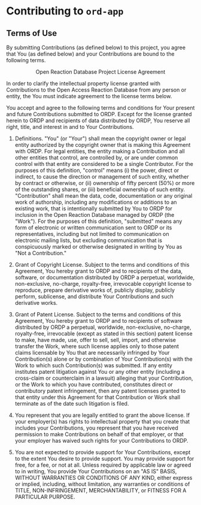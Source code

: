# Contributing to `ord-app`
   
## Terms of Use

By submitting Contributions (as defined below) to this project, you agree that
You (as defined below) and your Contributions are bound to the following terms.

<p align="center">Open Reaction Database Project License Agreement</p> 

In order to clarify the intellectual property license granted with Contributions
to the Open Access Reaction Database from any person or entity, the You must
indicate agreement to the license terms below.

You accept and agree to the following terms and conditions for Your present and
future Contributions submitted to ORDP. Except for the license granted herein to
ORDP and recipients of data distributed by ORDP, You reserve all right, title,
and interest in and to Your Contributions.

1. Definitions. "You" (or "Your") shall mean the copyright owner or legal entity
authorized by the copyright owner that is making this Agreement with ORDP. For
legal entities, the entity making a Contribution and all other entities that
control, are controlled by, or are under common control with that entity are
considered to be a single Contributor. For the purposes of this definition,
"control" means (i) the power, direct or indirect, to cause the direction or
management of such entity, whether by contract or otherwise, or (ii) ownership
of fifty percent (50%) or more of the outstanding shares, or (iii) beneficial
ownership of such entity. "Contribution" shall mean the data, code,
documentation or any original work of authorship, including any modifications or
additions to an existing work, that is intentionally submitted by You to ORDP
for inclusion in the Open Reaction Database managed by ORDP (the "Work"). For
the purposes of this definition, "submitted" means any form of electronic or
written communication sent to ORDP or its representatives, including but not
limited to communication on electronic mailing lists, but excluding
communication that is conspicuously marked or otherwise designated in writing by
You as "Not a Contribution."

2. Grant of Copyright License. Subject to the terms and conditions of this
Agreement, You hereby grant to ORDP and to recipients of the data, software, or
documentation distributed by ORDP a perpetual, worldwide, non-exclusive,
no-charge, royalty-free, irrevocable copyright license to reproduce, prepare
derivative works of, publicly display, publicly perform, sublicense, and
distribute Your Contributions and such derivative works.

3. Grant of Patent License. Subject to the terms and conditions of this
Agreement, You hereby grant to ORDP and to recipients of software distributed by
ORDP a perpetual, worldwide, non-exclusive, no-charge, royalty-free, irrevocable
(except as stated in this section) patent license to make, have made, use, offer
to sell, sell, import, and otherwise transfer the Work, where such license
applies only to those patent claims licensable by You that are necessarily
infringed by Your Contribution(s) alone or by combination of Your
Contribution(s) with the Work to which such Contribution(s) was submitted. If
any entity institutes patent litigation against You or any other entity
(including a cross-claim or counterclaim in a lawsuit) alleging that your
Contribution, or the Work to which you have contributed, constitutes direct or
contributory patent infringement, then any patent licenses granted to that
entity under this Agreement for that Contribution or Work shall terminate as of
the date such litigation is filed.

4. You represent that you are legally entitled to grant the above license. If
your employer(s) has rights to intellectual property that you create that
includes your Contributions, you represent that you have received permission to
make Contributions on behalf of that employer, or that your employer has waived
such rights for your Contributions to ORDP.

5. You are not expected to provide support for Your Contributions, except to the
extent You desire to provide support. You may provide support for free, for a
fee, or not at all. Unless required by applicable law or agreed to in writing,
You provide Your Contributions on an "AS IS" BASIS, WITHOUT WARRANTIES OR
CONDITIONS OF ANY KIND, either express or implied, including, without
limitation, any warranties or conditions of TITLE, NON-INFRINGEMENT,
MERCHANTABILITY, or FITNESS FOR A PARTICULAR PURPOSE.
